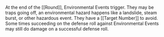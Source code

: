 At the end of the [[Round]], Environmental Events trigger. They may be traps going off, an environmental hazard happens like a landslide, steam burst, or other hazardous event. They have a [[Target Number]] to avoid. Some times succeeding on the defense roll against Environmental Events may still do damage on a successful defense roll. 